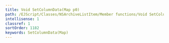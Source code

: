 ```yaml
---
title: Void SetColumnData(Map p0)
path: /EJScript/Classes/NSArchiveListItem/Member functions/Void SetColumnData(Map p_0)
intellisense: 1
classref: 1
sortOrder: 1182
keywords: SetColumnData(Map)
---
```





